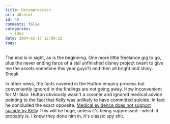 ```yaml
---
title: Decompression
url: 40.html
id: 40
comments: false
categories:
  - idea
date: 2004-02-17 12:09:22
tags:
---
```


The end is in sight, as is the beginning. One more little freelance gig to go, plus the never ending farce of a _still_ unfinished disney project (want to give me the assets sometime this year guys?) and then all bright and shiny. Sneak

In other news, the facts covered in the Hutton enquiry process but conveniently ignored in the findings are not going away. How inconvenient for Mr blair. Hutton obviously wasn't a coroner and ignored medical advice pointing to the fact that Kelly was unlikely to have committed suicide. In fact he concluded the exact opposite. [Medical evidence does not support suicide by Kelly](http://www.guardian.co.uk/print/0,3858,4856799-103683,00.html) This will be huge, unless it's being suppressed - which it probably is. I knew they done him in, it's classic spy shit.